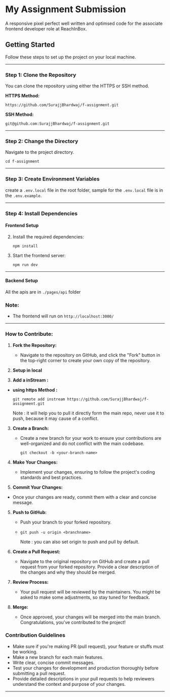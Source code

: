 # My Assignment Submission

A responsive pixel perfect well written and optimsed code for the associate frontend developer role at ReachInBox.

## Getting Started

Follow these steps to set up the project on your local machine.

---
### Step 1: Clone the Repository

You can clone the repository using either the HTTPS or SSH method.

**HTTPS Method:**

``
https://github.com/SurajjBhardwaj/f-assignment.git
``

**SSH Method:**

`
git@github.com:SurajjBhardwaj/f-assignment.git
`

---

### Step 2: Change the Directory

Navigate to the project directory.

``
cd f-assignment
``

---

### Step 3: Create Environment Variables
create a ```.env.local``` file in the root folder,
sample for the ``.env.local`` file is in the ```.env.example```.

---


### Step 4: Install Dependencies

#### Frontend Setup

2. Install the required dependencies:

    ``
    npm install
    ``

3. Start the frontend server:

    ``
    npm run dev
    ``

<hr></hr>

#### Backend Setup

All the apis are in ```./pages/api``` folder
### Note:

- The frontend will run on `http://localhost:3000/`

<hr>

### How to Contribute:




1. **Fork the Repository:**
   - Navigate to the repository on GitHub, and click the "Fork" button in the top-right corner to create your own copy of the repository.

2. **Setup in local**
4. **Add a inStream :**

- **using https Method :** 


    ```git remote add instream https://github.com/SurajjBhardwaj/f-assignment.git```

   Note : it will help you to pull it directly form the main repo, never use it to push, because it may cause of a conflict.


3. **Create a Branch:**
   - Create a new branch for your work to ensure your contributions are well-organized and do not conflict with the main codebase.
   
     ```git checkout -b <your-branch-name>```

3. **Make Your Changes:**
   - Implement your changes, ensuring to follow the project's coding standards and best practices.

4. **Commit Your Changes:**
- Once your changes are ready, commit them with a clear and concise message.
 

5. **Push to GitHub:**
   - Push your branch to your forked repository.
   - ```git push -u origin <branchname>```

     Note : you can also set origin to push and pull by default.

6. **Create a Pull Request:**
   - Navigate to the original repository on GitHub and create a pull request from your forked repository. Provide a clear description of the changes and why they should be merged.

7. **Review Process:**
   - Your pull request will be reviewed by the maintainers. You might be asked to make some adjustments, so stay tuned for feedback.

8. **Merge:**
   - Once approved, your changes will be merged into the main branch. Congratulations, you’ve contributed to the project!

### Contribution Guidelines


- Make sure if you're making PR (pull request), your feature or stuffs must be working.
- Make a new branch for each main features.
- Write clear, concise commit messages.
- Test your changes for development and production thoroughly before submitting a pull request.
- Provide detailed descriptions in your pull requests to help reviewers understand the context and purpose of your changes.

---




